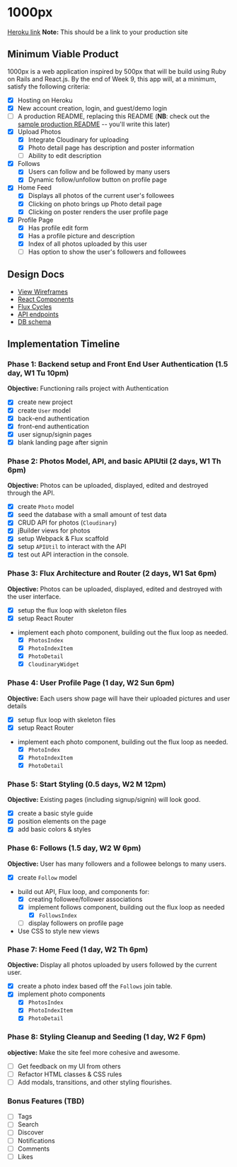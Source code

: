 # 1000px

[Heroku link][heroku] **Note:** This should be a link to your production site

[heroku]: https://l000px.herokuapp.com/

## Minimum Viable Product

1000px is a web application inspired by 500px that will be build using Ruby on Rails and React.js.  By the end of Week 9, this app will, at a minimum, satisfy the following criteria:

- [x] Hosting on Heroku
- [x] New account creation, login, and guest/demo login
- [ ] A production README, replacing this README (**NB**: check out the [sample production README](docs/production_readme.md) -- you'll write this later)
- [x] Upload Photos
  - [x] Integrate Cloudinary for uploading
  - [x] Photo detail page has description and poster information
  - [ ] Ability to edit description
- [x] Follows
  - [x] Users can follow and be followed by many users
  - [x] Dynamic follow/unfollow button on profile page
- [x] Home Feed
  - [x] Displays all photos of the current user's followees
  - [x] Clicking on photo brings up Photo detail page
  - [x] Clicking on poster renders the user profile page
- [x] Profile Page
  - [x] Has profile edit form
  - [x] Has a profile picture and description
  - [x] Index of all photos uploaded by this user
  - [ ] Has option to show the user's followers and followees

## Design Docs
* [View Wireframes][views]
* [React Components][components]
* [Flux Cycles][flux-cycles]
* [API endpoints][api-endpoints]
* [DB schema][schema]

[views]: docs/views.md
[components]: docs/components.md
[flux-cycles]: docs/flux-cycles.md
[api-endpoints]: docs/api-endpoints.md
[schema]: docs/schema.md

## Implementation Timeline

### Phase 1: Backend setup and Front End User Authentication (1.5 day, W1 Tu 10pm)

**Objective:** Functioning rails project with Authentication

- [x] create new project
- [x] create `User` model
- [x] back-end authentication
- [x] front-end authentication
- [x] user signup/signin pages
- [x] blank landing page after signin

### Phase 2: Photos Model, API, and basic APIUtil (2 days, W1 Th 6pm)

**Objective:** Photos can be uploaded, displayed, edited and destroyed through the API.

- [x] create `Photo` model
- [x] seed the database with a small amount of test data
- [x] CRUD API for photos (`Cloudinary`)
- [x] jBuilder views for photos
- [x] setup Webpack & Flux scaffold
- [x] setup `APIUtil` to interact with the API
- [x] test out API interaction in the console.

### Phase 3: Flux Architecture and Router (2 days, W1 Sat 6pm)

**Objective:** Photos can be uploaded, displayed, edited and destroyed with the user interface.

- [x] setup the flux loop with skeleton files
- [x] setup React Router
- implement each photo component, building out the flux loop as needed.
  - [x] `PhotosIndex`
  - [x] `PhotoIndexItem`
  - [x] `PhotoDetail`
  - [x] `CloudinaryWidget`

### Phase 4: User Profile Page (1 day, W2 Sun 6pm)

**Objective:** Each users show page will have their uploaded pictures and user details

- [x] setup flux loop with skeleton files
- [x] setup React Router
- implement each photo component, building out the flux loop as needed.
  - [x] `PhotoIndex`
  - [x] `PhotoIndexItem`
  - [x] `PhotoDetail`

### Phase 5: Start Styling (0.5 days, W2 M 12pm)

**Objective:** Existing pages (including signup/signin) will look good.

- [x] create a basic style guide
- [x] position elements on the page
- [x] add basic colors & styles

### Phase 6: Follows (1.5 day, W2 W 6pm)

**Objective:** User has many followers and a followee belongs to many users.

- [x] create `Follow` model
- build out API, Flux loop, and components for:
  - [x] creating followee/follower associations
  - [x] implement follows component, building out the flux loop as needed
    - [x] `FollowsIndex`
  - [ ] display followers on profile page
- Use CSS to style new views

### Phase 7: Home Feed (1 day, W2 Th 6pm)

**Objective:** Display all photos uploaded by users followed by the current user.

- [x] create a photo index based off the `Follows` join table.
- [x] implement photo components
  - [x] `PhotosIndex`
  - [x] `PhotoIndexItem`
  - [x] `PhotoDetail`

### Phase 8: Styling Cleanup and Seeding (1 day, W2 F 6pm)

**objective:** Make the site feel more cohesive and awesome.

- [ ] Get feedback on my UI from others
- [ ] Refactor HTML classes & CSS rules
- [ ] Add modals, transitions, and other styling flourishes.

### Bonus Features (TBD)
- [ ] Tags
- [ ] Search
- [ ] Discover
- [ ] Notifications
- [ ] Comments
- [ ] Likes

[phase-one]: docs/phases/phase1.md
[phase-two]: docs/phases/phase2.md
[phase-three]: docs/phases/phase3.md
[phase-four]: docs/phases/phase4.md
[phase-five]: docs/phases/phase5.md
